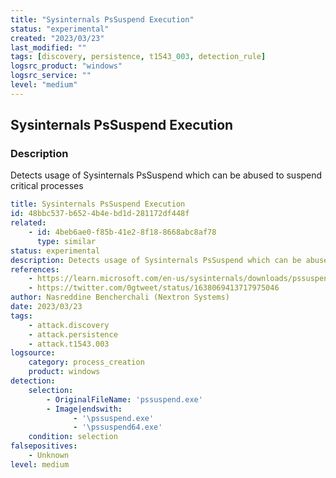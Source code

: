 ```yaml
---
title: "Sysinternals PsSuspend Execution"
status: "experimental"
created: "2023/03/23"
last_modified: ""
tags: [discovery, persistence, t1543_003, detection_rule]
logsrc_product: "windows"
logsrc_service: ""
level: "medium"
---
```


## Sysinternals PsSuspend Execution

### Description

Detects usage of Sysinternals PsSuspend which can be abused to suspend critical processes

```yml
title: Sysinternals PsSuspend Execution
id: 48bbc537-b652-4b4e-bd1d-281172df448f
related:
    - id: 4beb6ae0-f85b-41e2-8f18-8668abc8af78
      type: similar
status: experimental
description: Detects usage of Sysinternals PsSuspend which can be abused to suspend critical processes
references:
    - https://learn.microsoft.com/en-us/sysinternals/downloads/pssuspend
    - https://twitter.com/0gtweet/status/1638069413717975046
author: Nasreddine Bencherchali (Nextron Systems)
date: 2023/03/23
tags:
    - attack.discovery
    - attack.persistence
    - attack.t1543.003
logsource:
    category: process_creation
    product: windows
detection:
    selection:
        - OriginalFileName: 'pssuspend.exe'
        - Image|endswith:
              - '\pssuspend.exe'
              - '\pssuspend64.exe'
    condition: selection
falsepositives:
    - Unknown
level: medium

```
